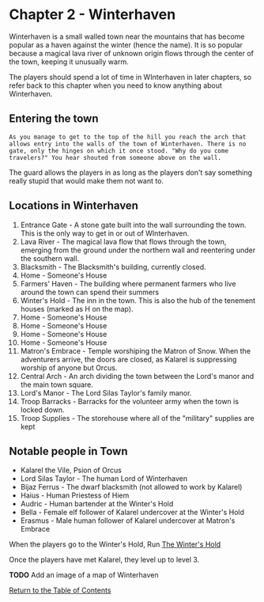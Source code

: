 # Chapter 2 - Winterhaven

Winterhaven is a small walled town near the mountains that has become popular as a haven against the winter (hence the name). It is so popular because a magical lava river of unknown origin flows through the center of the town, keeping it unusually warm.

The players should spend a lot of time in WInterhaven in later chapters, so refer back to this chapter when you need to know anything about Winterhaven.

## Entering the town

    As you manage to get to the top of the hill you reach the arch that allows entry into the walls of the town of Winterhaven. There is no gate, only the hinges on which it once stood. "Why do you come travelers?" You hear shouted from someone above on the wall.

The guard allows the players in as long as the players don't say something really stupid that would make them not want to.

## Locations in Winterhaven

1. Entrance Gate - A stone gate built into the wall surrounding the town. This is the only way to get in or out of WInterhaven.
2. Lava River - The magical lava flow that flows through the town, emerging from the ground under the northern wall and reentering  under the southern wall.
3. Blacksmith - The Blacksmith's building, currently closed.
4. Home - Someone's House
5. Farmers' Haven - The building where permanent farmers who live around the town can spend their summers
6. Winter's Hold - The inn in the town. This is also the hub of the tenement houses (marked as H on the map).
7. Home - Someone's House
8. Home - Someone's House
9. Home - Someone's House
10. Home - Someone's House
11. Matron's Embrace - Temple worshiping the Matron of Snow. When the adventurers arrive, the doors are closed, as Kalarel is suppressing worship of anyone but Orcus.
12. Central Arch - An arch dividing the town between the Lord's manor and the main town square.
13. Lord's Manor - The Lord Silas Taylor's family manor.
14. Troop Barracks - Barracks for the volunteer army when the town is locked down.
15. Troop Supplies - The storehouse where all of the "military" supplies are kept

## Notable people in Town

- Kalarel the Vile, Psion of Orcus
- Lord Silas Taylor - The  human Lord of Winterhaven
- Bijaz Ferrus - The dwarf blacksmith (not allowed to work by Kalarel)
- Haius - Human Priestess of Hiem
- Audric - Human bartender at the Winter's Hold
- Bella - Female elf follower of Kalarel undercover at the Winter's Hold
- Erasmus - Male human follower of Kalarel undercover at Matron's Embrace

When the players go to the Winter's Hold, Run [The Winter's Hold](wintershold.md)

Once the players have met Kalarel, they level up to level 3.

**TODO** Add an image of a map of Winterhaven

[Return to the Table of Contents](index.md)
